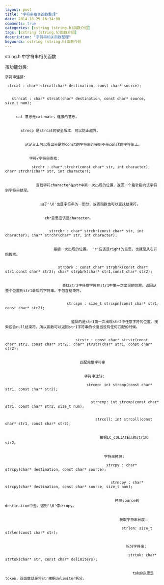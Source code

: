 ```yaml
---
layout: post
title: "字符串相关函数整理"
date: 2014-10-29 16:34:00 
comments: true
categories: [cstring (string.h)函数介绍]
tags: [cstring (string.h)函数介绍]
description: "字符串相关函数整理"
keywords: cstring (string.h)函数介绍
---
```



 string.h 中字符串相关函数
 
  按功能分类:
  
   
    字符串连接:
    
     strcat : char* strcat(char* destination, const char* source);
     
      
       strncat : char* strcat(char* destination, const char* source, size_t num);
       
        
         cat 意思是catenate，连接的意思。
         
          
           strncp 是strcat的安全版本，可以防止越界。
           
            
             从定义上可以看出带是将const的字符串连接到不带const的字符串上。
             
              
               字符/字符串查找:
               
                strchr : char* strchr(const char* str, int character); char* strchr(char* str, int character);
                
                 
                  查找字符character在str中第一次出现的位置，返回一个指针指向该字符到字符串结尾。
                  
                   
                    由于'\0'也是字符串的一部分，故该函数也可以查找结束符。
                    
                     
                      chr意思应该是character。
                      
                       
                        strrchr : char* strchr(const char* str, int character); char* strchr(char* str, int character);
                        
                         
                          最后一次出现的位置。 'r'应该是right的意思，也就是从右开始搜索。
                          
                           
                            strpbrk : const char* strpbrk(const char* str1,const char* str2); char* strpbrk(char* str1,const char* str2);
                            
                             
                              查找str2中任意字符在str1中第一次出现的位置，返回从整个位置到str1最后的字符串。不包含结束符。
                              
                               
                                strcspn : size_t strcspn(const char* str1, const char* str2);
                                
                                 
                                  返回的是str1第一次出现str2中任意字符的位置。搜索包含null结束符，所以函数可以返回str1字符串的长度当没有任何匹配的时候。
                                  
                                   
                                    strstr : const char* strstr(const char* str1, const char* str2); char* strstr(char* str1, const char* str2);
                                    
                                     
                                      匹配完整字符串
                                      
                                       
                                        字符串比较:
                                        
                                         strcmp: int strcmp(const char* str1, const char* str2);
                                         
                                          
                                           strncmp: int strcmp(const char* str1, const char* str2, size_t num);
                                           
                                            
                                             strcoll: int strcoll(const char* str1, const char* str2);
                                             
                                              
                                               根据LC_COLIATE比较str1和str2。
                                               
                                                
                                                 字符串拷贝:
                                                 
                                                  strcpy : char* strcpy(char* destination, const char* source);
                                                  
                                                   
                                                    strncpy : char* strcpy(char* destination, const char* source, size_t num);
                                                    
                                                     
                                                      拷贝source到destination中去。遇到'\0'停止copy。
                                                      
                                                       
                                                        获取字符串长度:
                                                        
                                                         strlen: size_t strlen(const char* str);
                                                         
                                                          
                                                           拆分字符串:
                                                           
                                                            strtok: char* strtok(char* str, const char* delimiters);
                                                            
                                                             
                                                              tok的意思是token，该函数就是将str根据delimiter拆分。
                                                             
                                                            
                                                           
                                                          
                                                         
                                                        
                                                       
                                                      
                                                     
                                                    
                                                   
                                                  
                                                 
                                                
                                               
                                              
                                             
                                            
                                           
                                          
                                         
                                        
                                       
                                      
                                     
                                    
                                   
                                  
                                 
                                
                               
                              
                             
                            
                           
                          
                         
                        
                       
                      
                     
                    
                   
                  
                 
                
               
              
             
            
           
          
         
        
       
      
     
    
   
  
 


